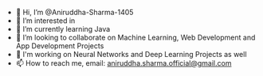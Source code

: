 - 👋 Hi, I’m @Aniruddha-Sharma-1405
- 👀 I’m interested in 
- 🌱 I’m currently learning Java
- 💞️ I’m looking to collaborate on Machine Learning, Web Development and App Development Projects
- 🧠 I'm working on Neural Networks and Deep Learning Projects as well
- 📫 How to reach me, email: aniruddha.sharma.official@gmail.com

<!---
Aniruddha-Sharma-1405/Aniruddha-Sharma-1405 is a ✨ special ✨ repository because its `README.md` (this file) appears on your GitHub profile.
You can click the Preview link to take a look at your changes.
--->
